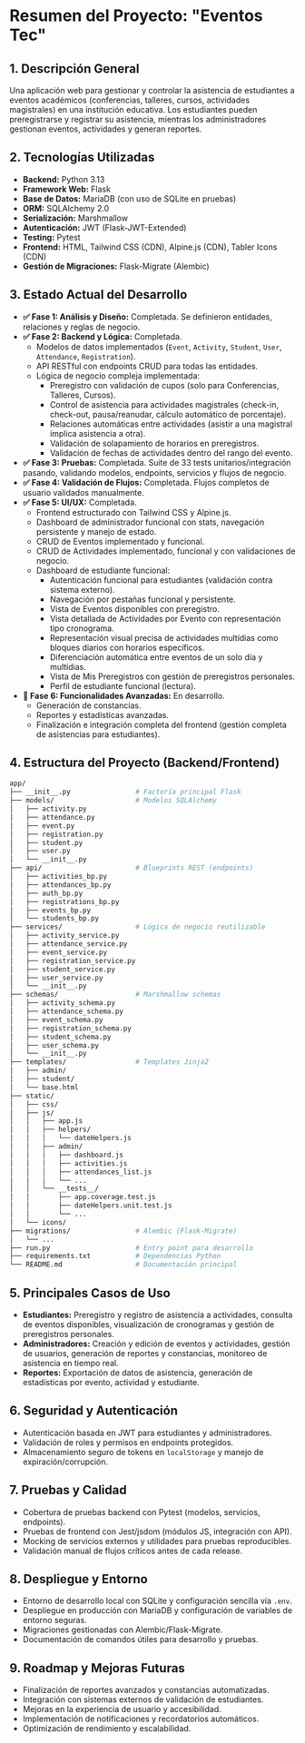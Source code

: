 # **Resumen del Proyecto: "Eventos Tec"**

## **1. Descripción General**

Una aplicación web para gestionar y controlar la asistencia de estudiantes a eventos académicos (conferencias, talleres, cursos, actividades magistrales) en una institución educativa. Los estudiantes pueden preregistrarse y registrar su asistencia, mientras los administradores gestionan eventos, actividades y generan reportes.

## **2. Tecnologías Utilizadas**

- **Backend:** Python 3.13
- **Framework Web:** Flask
- **Base de Datos:** MariaDB (con uso de SQLite en pruebas)
- **ORM:** SQLAlchemy 2.0
- **Serialización:** Marshmallow
- **Autenticación:** JWT (Flask-JWT-Extended)
- **Testing:** Pytest
- **Frontend:** HTML, Tailwind CSS (CDN), Alpine.js (CDN), Tabler Icons (CDN)
- **Gestión de Migraciones:** Flask-Migrate (Alembic)

## **3. Estado Actual del Desarrollo**

- **✅ Fase 1: Análisis y Diseño:** Completada. Se definieron entidades, relaciones y reglas de negocio.
- **✅ Fase 2: Backend y Lógica:** Completada.
  - Modelos de datos implementados (`Event`, `Activity`, `Student`, `User`, `Attendance`, `Registration`).
  - API RESTful con endpoints CRUD para todas las entidades.
  - Lógica de negocio compleja implementada:
    - Preregistro con validación de cupos (solo para Conferencias, Talleres, Cursos).
    - Control de asistencia para actividades magistrales (check-in, check-out, pausa/reanudar, cálculo automático de porcentaje).
    - Relaciones automáticas entre actividades (asistir a una magistral implica asistencia a otra).
    - Validación de solapamiento de horarios en preregistros.
    - Validación de fechas de actividades dentro del rango del evento.
- **✅ Fase 3: Pruebas:** Completada. Suite de 33 tests unitarios/integración pasando, validando modelos, endpoints, servicios y flujos de negocio.
- **✅ Fase 4: Validación de Flujos:** Completada. Flujos completos de usuario validados manualmente.
- **✅ Fase 5: UI/UX:** Completada.
  - Frontend estructurado con Tailwind CSS y Alpine.js.
  - Dashboard de administrador funcional con stats, navegación persistente y manejo de estado.
  - CRUD de Eventos implementado y funcional.
  - CRUD de Actividades implementado, funcional y con validaciones de negocio.
  - Dashboard de estudiante funcional:
    - Autenticación funcional para estudiantes (validación contra sistema externo).
    - Navegación por pestañas funcional y persistente.
    - Vista de Eventos disponibles con preregistro.
    - Vista detallada de Actividades por Evento con representación tipo cronograma.
    - Representación visual precisa de actividades multídias como bloques diarios con horarios específicos.
    - Diferenciación automática entre eventos de un solo día y multídias.
    - Vista de Mis Preregistros con gestión de preregistros personales.
    - Perfil de estudiante funcional (lectura).
- **🔄 Fase 6: Funcionalidades Avanzadas:** En desarrollo.
  - Generación de constancias.
  - Reportes y estadísticas avanzadas.
  - Finalización e integración completa del frontend (gestión completa de asistencias para estudiantes).

## **4. Estructura del Proyecto (Backend/Frontend)**

```bash
app/
├── __init__.py                # Factoría principal Flask
├── models/                    # Modelos SQLAlchemy
│   ├── activity.py
│   ├── attendance.py
│   ├── event.py
│   ├── registration.py
│   ├── student.py
│   ├── user.py
│   └── __init__.py
├── api/                       # Blueprints REST (endpoints)
│   ├── activities_bp.py
│   ├── attendances_bp.py
│   ├── auth_bp.py
│   ├── registrations_bp.py
│   ├── events_bp.py
│   └── students_bp.py
├── services/                  # Lógica de negocio reutilizable
│   ├── activity_service.py
│   ├── attendance_service.py
│   ├── event_service.py
│   ├── registration_service.py
│   ├── student_service.py
│   ├── user_service.py
│   └── __init__.py
├── schemas/                   # Marshmallow schemas
│   ├── activity_schema.py
│   ├── attendance_schema.py
│   ├── event_schema.py
│   ├── registration_schema.py
│   ├── student_schema.py
│   ├── user_schema.py
│   └── __init__.py
├── templates/                 # Templates Jinja2
│   ├── admin/
│   ├── student/
│   └── base.html
├── static/
│   ├── css/
│   ├── js/
│   │   ├── app.js
│   │   ├── helpers/
│   │   │   └── dateHelpers.js
│   │   ├── admin/
│   │   │   ├── dashboard.js
│   │   │   ├── activities.js
│   │   │   ├── attendances_list.js
│   │   │   └── ...
│   │   └── __tests__/
│   │       ├── app.coverage.test.js
│   │       ├── dateHelpers.unit.test.js
│   │       └── ...
│   └── icons/
├── migrations/                # Alembic (Flask-Migrate)
│   └── ...
├── run.py                     # Entry point para desarrollo
├── requirements.txt           # Dependencias Python
└── README.md                  # Documentación principal
```

## **5. Principales Casos de Uso**

- **Estudiantes:** Preregistro y registro de asistencia a actividades, consulta de eventos disponibles, visualización de cronogramas y gestión de preregistros personales.
- **Administradores:** Creación y edición de eventos y actividades, gestión de usuarios, generación de reportes y constancias, monitoreo de asistencia en tiempo real.
- **Reportes:** Exportación de datos de asistencia, generación de estadísticas por evento, actividad y estudiante.

## **6. Seguridad y Autenticación**

- Autenticación basada en JWT para estudiantes y administradores.
- Validación de roles y permisos en endpoints protegidos.
- Almacenamiento seguro de tokens en `localStorage` y manejo de expiración/corrupción.

## **7. Pruebas y Calidad**

- Cobertura de pruebas backend con Pytest (modelos, servicios, endpoints).
- Pruebas de frontend con Jest/jsdom (módulos JS, integración con API).
- Mocking de servicios externos y utilidades para pruebas reproducibles.
- Validación manual de flujos críticos antes de cada release.

## **8. Despliegue y Entorno**

- Entorno de desarrollo local con SQLite y configuración sencilla vía `.env`.
- Despliegue en producción con MariaDB y configuración de variables de entorno seguras.
- Migraciones gestionadas con Alembic/Flask-Migrate.
- Documentación de comandos útiles para desarrollo y pruebas.

## **9. Roadmap y Mejoras Futuras**

- Finalización de reportes avanzados y constancias automatizadas.
- Integración con sistemas externos de validación de estudiantes.
- Mejoras en la experiencia de usuario y accesibilidad.
- Implementación de notificaciones y recordatorios automáticos.
- Optimización de rendimiento y escalabilidad.
